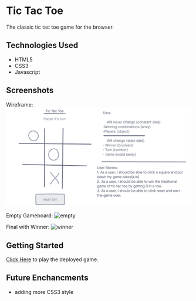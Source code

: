 # Tic Tac Toe

The classic tic tac toe game for the browser.

## Technologies Used
- HTML5
- CSS3
- Javascript

## Screenshots
Wireframe:
![wireframe](./imgs/TTT-wireframe.png)

Empty Gameboard:
![empty]("./imgs/emptygameboard.png")

Final with Winner:
![winner]("./imgs/finalwinner.png")

## Getting Started
[Click Here]("#") to play the deployed game. 


## Future Enchancments
- adding more CSS3 style
